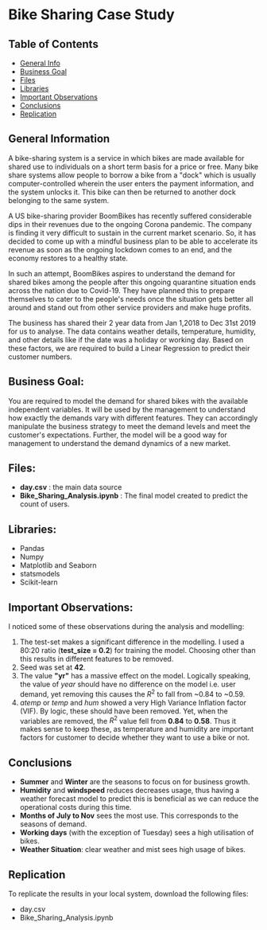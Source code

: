 # Bike Sharing Case Study
## Table of Contents
* [General Info](#general-information)
* [Business Goal](#business-goal)
* [Files](#files)
* [Libraries](#libraries)
* [Important Observations](#important-observations)
* [Conclusions](#conclusions)
* [Replication](#replication)

## General Information
A bike-sharing system is a service in which bikes are made available for shared use to individuals on a short term basis for a price or free. Many bike share systems allow people to borrow a bike from a "dock" which is usually computer-controlled wherein the user enters the payment information, and the system unlocks it. This bike can then be returned to another dock belonging to the same system.

A US bike-sharing provider BoomBikes has recently suffered considerable dips in their revenues due to the ongoing Corona pandemic. The company is finding it very difficult to sustain in the current market scenario. So, it has decided to come up with a mindful business plan to be able to accelerate its revenue as soon as the ongoing lockdown comes to an end, and the economy restores to a healthy state. 

In such an attempt, BoomBikes aspires to understand the demand for shared bikes among the people after this ongoing quarantine situation ends across the nation due to Covid-19. They have planned this to prepare themselves to cater to the people's needs once the situation gets better all around and stand out from other service providers and make huge profits.

The business has shared their 2 year data from Jan 1,2018 to Dec 31st 2019 for us to analyse. The data contains weather details, temperature, humidity, and other details like if the date was a holiday or working day. Based on these factors, we are required to build a Linear Regression to predict their customer numbers.

## Business Goal:
You are required to model the demand for shared bikes with the available independent variables. It will be used by the management to understand how exactly the demands vary with different features. They can accordingly manipulate the business strategy to meet the demand levels and meet the customer's expectations. Further, the model will be a good way for management to understand the demand dynamics of a new market. 

## Files: 
- **day.csv** : the main data source
- **Bike_Sharing_Analysis.ipynb** : The final model created to predict the count of users.

## Libraries:
- Pandas
- Numpy
- Matplotlib and Seaborn
- statsmodels
- Scikit-learn

## Important Observations:
I noticed some of these observations during the analysis and modelling:

1. The test-set makes a significant difference in the modelling. I used a 80:20 ratio (**test_size =  0.2**) for training the model. Choosing other than this results in different features to be removed.
2. Seed was set at **42**.
3. The value **"yr"** has a massive effect on the model. Logically speaking, the value of *year* should have no difference on the model i.e. user demand, yet removing this causes the $R^{2}$ to fall from  ~0.84 to ~0.59. 
4. *atemp* or *temp* and *hum* showed a very High Variance Inflation factor (VIF). By logic, these should have been removed. Yet, when the variables are removed, the $R^2$ value fell from **0.84** to **0.58**. Thus it makes sense to keep these, as temperature and humidity are important factors for customer to decide whether they want to use a bike or not.

## Conclusions
- **Summer** and **Winter** are the seasons to focus on for business growth.
- **Humidity** and **windspeed** reduces decreases usage, thus having a weather forecast model to predict this is beneficial as we can reduce the operational costs during this time.
- **Months of July to Nov** sees the most use. This corresponds to the seasons of demand.
- **Working days** (with the exception of Tuesday) sees a high utilisation of bikes.
- **Weather Situation**: clear weather and mist sees high usage of bikes.

## Replication
To replicate the results in your local system, download the following files:
 - day.csv
 - Bike_Sharing_Analysis.ipynb